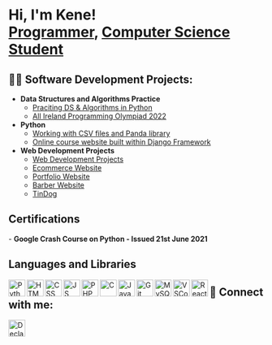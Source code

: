 <h1>Hi, I'm Kene! <br/><a href="https://github.com/kenechukz">Programmer</a>, <a href="https://www.linkedin.com/in/kene-declan-chukwu/">Computer Science Student</a></h1>

<h2>👨‍💻 Software Development Projects:</h2>

- <b>Data Structures and Algorithms Practice</b>
  - [Praciting DS & Algorithms in Python](https://github.com/kenechukz/LeetcodeDSA-Practice)
  - [All Ireland Programming Olympiad 2022](https://github.com/kenechukz/AIPO2022)
- <b>Python</b>
  - [Working with CSV files and Panda library](https://github.com/kenechukz/PythonPanda-CSVfiles)
  - [Online course website built within Django Framework](https://github.com/kenechukz/CourseWebPage)
- <b>Web Development Projects</b>
  -  [Web Development Projects](https://github.com/kenechukz/WebDevProjects)
  -  [Ecommerce Website](https://github.com/kenechukz/E-commerceWebsite)
  -  [Portfolio Website](https://github.com/kenechukz/PortfolioWebpage)
  -  [Barber Website](https://github.com/kenechukz/BarberWebsite)
  -  [TinDog](https://github.com/kenechukz/TinDog)
<h2> Certifications</h2>
- <b> Google Crash Course on Python - Issued 21st June 2021 </b>

<h2> Languages and Libraries</h2>
<img align="left" alt="Python" width="33px" src="https://github.com/user-attachments/assets/bc8212b6-8619-407e-a8c8-3a3115102f92" />
<img align="left" alt="HTML" width="33px" src="https://github.com/user-attachments/assets/21243fb8-2c1e-4b39-9551-8285b1730837" />
<img align="left" alt="CSS" width="33px" src="https://github.com/user-attachments/assets/cb56e9e9-1c3f-485f-ac52-cc23fd53362e" /> 
<img align="left" alt="JS" width="33px" src="https://github.com/user-attachments/assets/f46d08fb-b26d-47c9-b427-72cadda21e09" />
<img align="left" alt="PHP" width="33px" src="https://github.com/user-attachments/assets/4ed6d214-7ea1-4ab6-bf95-b3819f08c256" /> 
<img align="left" alt="C" width="33px" src="https://github.com/user-attachments/assets/04bf34a5-d048-469c-a8a9-acaa5b005824" /> 
<img align="left" alt="Java" width="33px" src="https://github.com/user-attachments/assets/760fdfee-5d74-4ff4-adf4-8435f633f205" /> 
<img align="left" alt="Git" width="33px" src="https://github.com/user-attachments/assets/e1564c49-f21e-4244-bf72-58e831df35bf" /> 
<img align="left" alt="MySQL" width="33px" src="https://github.com/user-attachments/assets/35f22d81-cb45-4101-b097-0884eb7c4fe8" /> 
<img align="left" alt="VSCode" width="33px" src="https://github.com/user-attachments/assets/06cede70-ffd9-460c-a057-2c2b6af68416" /> 
<img align="left" alt="React" width="33px" src="https://github.com/user-attachments/assets/3d33d82f-f7e9-413c-9c72-a9a95c92c952" /> 






















<h2> 🤳 Connect with me:</h2>

[<img align="left" alt="DeclanChukwu | LinkedIn" width="33px" src="https://cdn.jsdelivr.net/npm/simple-icons@v3/icons/linkedin.svg" />][linkedin]



[linkedin]: https://www.linkedin.com/in/kene-declan-chukwu/
